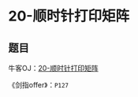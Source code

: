 # 20-顺时针打印矩阵

## 题目

牛客OJ：[20-顺时针打印矩阵](https://www.nowcoder.com/practice/9b4c81a02cd34f76be2659fa0d54342a?tpId=13&tqId=11172&tPage=1&rp=1&ru=/ta/coding-interviews&qru=/ta/coding-interviews/question-ranking)

《剑指offer》：`P127`
